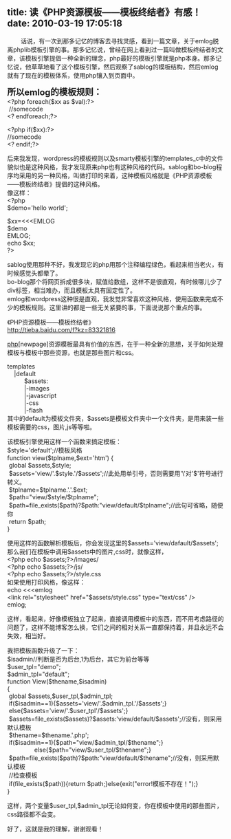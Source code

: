 title: 读《PHP资源模板——模板终结者》有感！
date: 2010-03-19 17:05:18
---

<p>
	&nbsp;&nbsp;&nbsp;&nbsp;&nbsp;&nbsp;&nbsp; 话说，有一次到那多记忆的博客去寻找灵感，看到一篇文章，关于emlog脱离phplib模板引擎的事。那多记忆说，曾经在网上看到过一篇叫做模板终结者的文章，该模板引擎提倡一种全新的理念，php最好的模板引擎就是php本身。那多记忆说，他草草地看了这个模板引擎，然后观察了sablog的模板结构，然后emlog就有了现在的模板体系，使用php镶入到页面中。</p>
<p>
	<span style="font-size: 20px"><strong>所以emlog的模板规则：<br />
	</strong></span>&lt;?php foreach($xx as $val):?&gt;<br />
	&nbsp;//somecode <br />
	&lt;? endforeach;?&gt;</p>
<p>
	&lt;?php if($xx):?&gt;<br />
	//somecode<br />
	&lt;? endif;?&gt;</p>
<p>
	后来我发现，wordpress的模板规则以及smarty模板引擎的templates_c中的文件貌似也是这种风格，我才发现原来php也有这种风格的代码。sablog和bo-blog程序均采用的另一种风格，叫做打印的来着，这种模板风格就是《PHP资源模板&mdash;&mdash;模板终结者》提倡的这种风格。<br />
	像这样：<br />
	&lt;?php<br />
	$demo=&#39;hello world&#39;;</p>
<p>
	$xx=&lt;&lt;&lt;EMLOG<br />
	$demo<br />
	EMLOG;<br />
	echo $xx;<br />
	?&gt;</p>
<p>
	sablog使用那种不好，我发现它的php用那个注释编程绿色，看起来相当老火，有时候感觉头都晕了。<br />
	bo-blog那个将网页拆成很多块，赋值给数组，这样不是很直观，有时候哪儿少了div标签，相当难办，而且模板太具有固定性了。<br />
	emlog和wordpress这种很是直观，我发觉非常喜欢这种风格，使用函数来完成不少的模板规则。这里讲的都是一些无关紧要的事，下面说说那个重点的事。</p>
<p>
	《PHP资源模板&mdash;&mdash;模板终结者》<br />
	<a href="http://tieba.baidu.com/f?kz=83321816php">http://tieba.baidu.com/f?kz=83321816</a></p>
<p>
	<a href="http://tieba.baidu.com/f?kz=83321816php">php</a>[newpage]资源模板最具有价值的东西，在于一种全新的思想，关于如何处理模板与模板中那些资源，也就是那些图片和css。</p>
<p>
	templates<br />
	&nbsp;&nbsp;&nbsp; |default<br />
	&nbsp;&nbsp;&nbsp;&nbsp;&nbsp;&nbsp;&nbsp;&nbsp;&nbsp; $assets: <br />
	&nbsp;&nbsp;&nbsp;&nbsp;&nbsp;&nbsp;&nbsp;&nbsp;&nbsp; |-images <br />
	&nbsp;&nbsp;&nbsp;&nbsp;&nbsp;&nbsp;&nbsp;&nbsp;&nbsp; |-javascript <br />
	&nbsp;&nbsp;&nbsp;&nbsp;&nbsp;&nbsp;&nbsp;&nbsp;&nbsp; |-css <br />
	&nbsp;&nbsp;&nbsp;&nbsp;&nbsp;&nbsp;&nbsp;&nbsp;&nbsp; |-flash <br />
	其中的default为模板文件夹，$assets是模板文件夹中一个文件夹，是用来装一些模板需要的css，图片,js等等啦。</p>
<p>
	该模板引擎使用这样一个函数来搞定模板：<br />
	$style=&#39;default&#39;;//模板风格<br />
	function view($tplname,$ext=&#39;htm&#39;) {<br />
	&nbsp;global $assets,$style;<br />
	&nbsp;$assets=&#39;view/&#39;.$style.&#39;/$assets&#39;;//此处用单引号，否则需要用&#39;\&#39;对&#39;$&#39;符号进行转义。<br />
	&nbsp;$tplname=$tplname.&#39;.&#39;.$ext;<br />
	&nbsp;$path=&quot;view/$style/$tplname&quot;;<br />
	&nbsp;$path=file_exists($path)?$path:&quot;view/default/$tplname&quot;;//此句可省略，随便你<br />
	&nbsp;return $path;<br />
	}</p>
<p>
	使用这样的函数解析模板后，你会发现这里的$assets=&#39;view/dafault/$assets&#39;;<br />
	那么我们在模板中调用$assets中的图片,css时，就像这样，<br />
	&lt;?php echo $assets;?&gt;/images/<br />
	&lt;?php echo $assets;?&gt;/js/<br />
	&lt;?php echo $assets;?&gt;/style.css<br />
	如果使用打印风格，像这样：<br />
	echo &lt;&lt;&lt;emlog<br />
	&lt;link rel=&quot;stylesheet&quot; href=&quot;$assets/style.css&quot; type=&quot;text/css&quot; /&gt;<br />
	emlog;</p>
<p>
	这样，看起来，好像模板独立了起来，直接调用模板中的东西，而不用考虑路径的问题了，这样不能博客怎么换，它们之间的相对关系一直都保持着，并且永远不会失效，相当好。</p>
<p>
	我把模板函数升级了一下：<br />
	$isadmin//判断是否为后台,1为后台，其它为前台等等<br />
	$user_tpl=&quot;demo&quot;;<br />
	$admin_tpl=&quot;default&quot;;<br />
	function View($thename,$isadmin) <br />
	{<br />
	&nbsp;global $assets,$user_tpl,$admin_tpl;<br />
	&nbsp;if($isadmin==1){$assets=&#39;view/&#39;.$admin_tpl.&#39;/$assets&#39;;}<br />
	&nbsp;else{$assets=&#39;view/&#39;.$user_tpl&#39;/$assets&#39;;}<br />
	&nbsp;$assets=file_exists($assets)?$assets:&#39;view/default/$assets&#39;;//没有，则采用默认模板<br />
	&nbsp;$thename=$thename.&#39;.php&#39;;<br />
	&nbsp;if($isadmin==1){$path=&quot;view/$admin_tpl/$thename&quot;;}<br />
	&nbsp;&nbsp;&nbsp;&nbsp;&nbsp;&nbsp;&nbsp;&nbsp;&nbsp;&nbsp;&nbsp;&nbsp;&nbsp;&nbsp;&nbsp; else{$path=&quot;view/$user_tpl/$thename&quot;;}<br />
	&nbsp;$path=file_exists($path)?$path:&quot;view/default/$thename&quot;;//没有，则采用默认模板<br />
	&nbsp;//检查模板<br />
	&nbsp;if(file_exists($path)){return $path;}else{exit(&quot;error!模板不存在！&quot;);}<br />
	}</p>
<p>
	这样，两个变量$user_tpl,$admin_tpl无论如何变，你在模板中使用的那些图片，css路径都不会变。</p>
<p>
	好了，这就是我的理解，谢谢观看！</p>